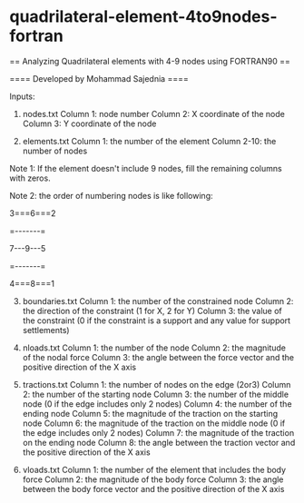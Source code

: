 # quadrilateral-element-4to9nodes-fortran

== Analyzing Quadrilateral elements with 4-9 nodes using FORTRAN90 ==

==== Developed by Mohammad Sajednia ====

Inputs:

1. nodes.txt
Column 1: node number
Column 2: X coordinate of the node
Column 3: Y coordinate of the node

2. elements.txt
Column 1: the number of the element
Column 2-10: the number of nodes

Note 1: If the element doesn't include 9 nodes, fill the remaining columns with zeros.

Note 2: the order of numbering nodes is like following:

3===6===2

=-------=

7---9---5

=-------=

4===8===1

3. boundaries.txt
Column 1: the number of the constrained node
Column 2: the direction of the constraint (1 for X, 2 for Y)
Column 3: the value of the constraint (0 if the constraint is a support and any value for support settlements)

4. nloads.txt
Column 1: the number of the node
Column 2: the magnitude of the nodal force
Column 3: the angle between the force vector and the positive direction of the X axis

5. tractions.txt
Column 1: the number of nodes on the edge (2or3)
Column 2: the number of the starting node
Column 3: the number of the middle node (0 if the edge includes only 2 nodes)
Column 4: the number of the ending node
Column 5: the magnitude of the traction on the starting node
Column 6: the magnitude of the traction on the middle node (0 if the edge includes only 2 nodes)
Column 7: the magnitude of the traction on the ending node
Column 8: the angle between the traction vector and the positive direction of the X axis

6. vloads.txt
Column 1: the number of the element that includes the body force
Column 2: the magnitude of the body force
Column 3: the angle between the body force vector and the positive direction of the X axis

